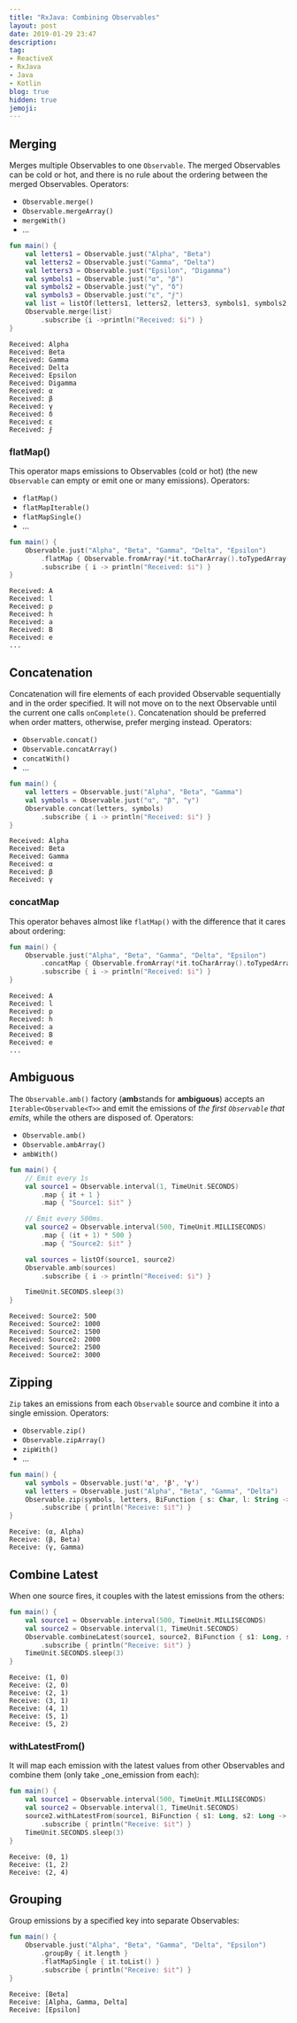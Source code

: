 ```yaml
---
title: "RxJava: Combining Observables"
layout: post
date: 2019-01-29 23:47
description:
tag:
- ReactiveX
- RxJava
- Java
- Kotlin
blog: true
hidden: true
jemoji:
---
```


## Merging
Merges multiple Observables to one `Observable`.
The merged Observables can be cold or hot, and there is no rule about the ordering between the merged Observables.
Operators:
* `Observable.merge()`
* `Observable.mergeArray()`
* `mergeWith()`
* …

```kotlin
fun main() {
    val letters1 = Observable.just("Alpha", "Beta")
    val letters2 = Observable.just("Gamma", "Delta")
    val letters3 = Observable.just("Epsilon", "Digamma")
    val symbols1 = Observable.just("α", "β")
    val symbols2 = Observable.just("γ", "δ")
    val symbols3 = Observable.just("ε", "ϝ")
    val list = listOf(letters1, letters2, letters3, symbols1, symbols2, symbols3)
    Observable.merge(list)
        .subscribe {i ->println("Received: $i") }
}
```
```
Received: Alpha
Received: Beta
Received: Gamma
Received: Delta
Received: Epsilon
Received: Digamma
Received: α
Received: β
Received: γ
Received: δ
Received: ε
Received: ϝ
```

### flatMap()
This operator maps emissions to Observables (cold or hot) (the new `Observable` can empty or emit one or many emissions).
Operators:
* `flatMap()`
* `flatMapIterable()`
* `flatMapSingle()`
* …

```kotlin
fun main() {
    Observable.just("Alpha", "Beta", "Gamma", "Delta", "Epsilon")
        .flatMap { Observable.fromArray(*it.toCharArray().toTypedArray()) } // String to Array<Char>
        .subscribe { i -> println("Received: $i") }
}
```
```
Received: A
Received: l
Received: p
Received: h
Received: a
Received: B
Received: e
...
```

## Concatenation
Concatenation will fire elements of each provided Observable sequentially and in the order specified. It will not move on to the next Observable until the current one calls `onComplete()`.
Concatenation should be preferred when order matters, otherwise, prefer merging instead.
Operators:
* `Observable.concat()`
* `Observable.concatArray()`
* `concatWith()`
* …

```kotlin
fun main() {
    val letters = Observable.just("Alpha", "Beta", "Gamma")
    val symbols = Observable.just("α", "β", "γ")
    Observable.concat(letters, symbols)
        .subscribe { i -> println("Received: $i") }
}
```
```
Received: Alpha
Received: Beta
Received: Gamma
Received: α
Received: β
Received: γ
```

### concatMap
This operator behaves almost like `flatMap()` with the difference that it cares about ordering:
```kotlin
fun main() {
    Observable.just("Alpha", "Beta", "Gamma", "Delta", "Epsilon")
        .concatMap { Observable.fromArray(*it.toCharArray().toTypedArray()) } // String to Array<Char>
        .subscribe { i -> println("Received: $i") }
}
```
```
Received: A
Received: l
Received: p
Received: h
Received: a
Received: B
Received: e
...
```

## Ambiguous
The `Observable.amb()` factory (**amb**stands for **ambiguous**) accepts an `Iterable<Observable<T>>` and emit the emissions of _the first `Observable` that emits_, while the others are disposed of.
Operators:
* `Observable.amb()`
* `Observable.ambArray()`
* `ambWith()`

```kotlin
fun main() {
    // Emit every 1s
    val source1 = Observable.interval(1, TimeUnit.SECONDS)
        .map { it + 1 }
        .map { "Source1: $it" }

    // Emit every 500ms.
    val source2 = Observable.interval(500, TimeUnit.MILLISECONDS)
        .map { (it + 1) * 500 }
        .map { "Source2: $it" }

    val sources = listOf(source1, source2)
    Observable.amb(sources)
        .subscribe { i -> println("Received: $i") }

    TimeUnit.SECONDS.sleep(3)
}
```
```
Received: Source2: 500
Received: Source2: 1000
Received: Source2: 1500
Received: Source2: 2000
Received: Source2: 2500
Received: Source2: 3000
```

## Zipping
`Zip` takes an emissions from each `Observable` source and combine it into a single emission.
Operators:
* `Observable.zip()`
* `Observable.zipArray()`
* `zipWith()`
* …

```kotlin
fun main() {
    val symbols = Observable.just('α', 'β', 'γ')
    val letters = Observable.just("Alpha", "Beta", "Gamma", "Delta")
    Observable.zip(symbols, letters, BiFunction { s: Char, l: String -> s to l }) //RxJava BiFunction
        .subscribe { println("Receive: $it") }
}
```
```
Receive: (α, Alpha)
Receive: (β, Beta)
Receive: (γ, Gamma)
```

## Combine Latest
When one source fires, it couples with the latest emissions from the others:
```kotlin
fun main() {
    val source1 = Observable.interval(500, TimeUnit.MILLISECONDS)
    val source2 = Observable.interval(1, TimeUnit.SECONDS)
    Observable.combineLatest(source1, source2, BiFunction { s1: Long, s2: Long -> s1 to s2 }) //RxJava BiFunction
        .subscribe { println("Receive: $it") }
    TimeUnit.SECONDS.sleep(3)
}
```
```
Receive: (1, 0)
Receive: (2, 0)
Receive: (2, 1)
Receive: (3, 1)
Receive: (4, 1)
Receive: (5, 1)
Receive: (5, 2)
```

### withLatestFrom()
It will map each  emission with the latest values from other Observables and combine them (only take _one_emission from each): 
```kotlin
fun main() {
    val source1 = Observable.interval(500, TimeUnit.MILLISECONDS)
    val source2 = Observable.interval(1, TimeUnit.SECONDS)
    source2.withLatestFrom(source1, BiFunction { s1: Long, s2: Long -> s1 to s2 })
        .subscribe { println("Receive: $it") }
    TimeUnit.SECONDS.sleep(3)
}
```
```
Receive: (0, 1)
Receive: (1, 2)
Receive: (2, 4)
```

## Grouping
Group emissions by a specified key into separate Observables:
```kotlin
fun main() {
    Observable.just("Alpha", "Beta", "Gamma", "Delta", "Epsilon")
        .groupBy { it.length }
        .flatMapSingle { it.toList() }
        .subscribe { println("Receive: $it") }
}
```
```
Receive: [Beta]
Receive: [Alpha, Gamma, Delta]
Receive: [Epsilon]
```
